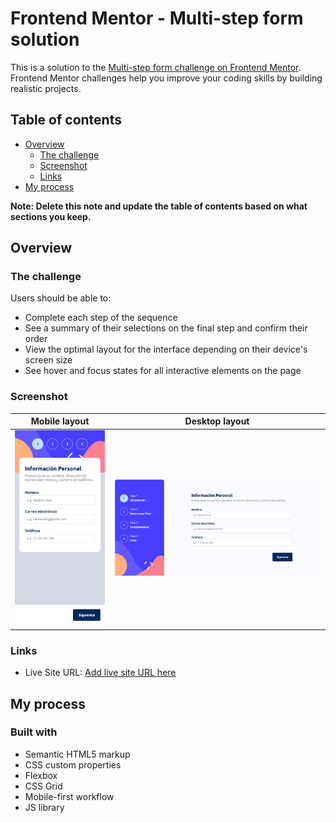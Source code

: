 # Frontend Mentor - Multi-step form solution

This is a solution to the [Multi-step form challenge on Frontend Mentor](https://www.frontendmentor.io/challenges/multistep-form-YVAnSdqQBJ). Frontend Mentor challenges help you improve your coding skills by building realistic projects. 

## Table of contents

- [Overview](#overview)
  - [The challenge](#the-challenge)
  - [Screenshot](#screenshot)
  - [Links](#links)
- [My process](#my-process)

**Note: Delete this note and update the table of contents based on what sections you keep.**

## Overview

### The challenge

Users should be able to:

- Complete each step of the sequence
- See a summary of their selections on the final step and confirm their order
- View the optimal layout for the interface depending on their device's screen size
- See hover and focus states for all interactive elements on the page

### Screenshot
 Mobile layout                                                                       | Desktop layout                                                                        |
| ----------------------------------------------------------------------------------- | ------------------------------------------------------------------------------------- |
| <img src="./screencapture-127-0-0-1-5500-index-html-2023-02-09-00_15_26.png" />| <img src="./screencapture-127-0-0-1-5500-index-html-2023-02-09-00_14_47.png" /> |


### Links

- Live Site URL: [Add live site URL here](https://damianescobedo.github.io/multi-step-form/index.html)

## My process

### Built with

- Semantic HTML5 markup
- CSS custom properties
- Flexbox
- CSS Grid
- Mobile-first workflow
- JS library

